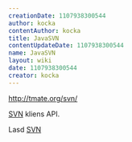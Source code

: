 ```yaml
---
creationDate: 1107938300544 
author: kocka 
contentAuthor: kocka 
title: JavaSVN 
contentUpdateDate: 1107938300544 
name: JavaSVN 
layout: wiki 
date: 1107938300544 
creator: kocka 
---
```

http://tmate.org/svn/

[SVN](svn.html) kliens API.

Lasd [SVN](svn.html)
